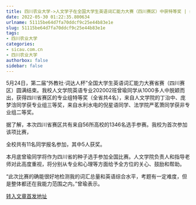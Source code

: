 ```yaml
---
title: 四川农业大学->人文学子在全国大学生英语词汇能力大赛（四川赛区）中获特等奖 | sicau.com.cn
date: 2022-05-30 01:22:35.800634
urlname: 51115be64d7fa70ddcf9c25e44b83e1e
slug: 51115be64d7fa70ddcf9c25e44b83e1e
tags: 
- 四川农业大学
categories:
- sicau.com.cn
- 四川农业大学
authorbox: false
sidebar: false
---
```

5月24日，第二届“外教社·词达人杯”全国大学生英语词汇能力大赛省赛（四川赛区）圆满结束。我校人文学院英语专业202002班曾瑜同学从1000多人中脱颖而出，获得四川省赛区的专业组特等奖（全省共4名），来自人文学院的丁治中、庞梦浛同学获专业组三等奖，来自水利水电的倪星语同学、法学院严茗萧同学获非专业组二等奖。

据了解，本次四川省赛区共有来自56所高校的1346名选手参赛。我校为首次参加该项比赛，
<!--more-->
全校共有11名同学报名参加，其中5人获奖。

本月底曾瑜同学将作为四川省的种子选手参加全国比赛。人文学院负责人和指导老师对此高度重视，将分别从专业和心理等方面给予全方位的关心、鼓励和帮助。

“此次比赛的确能很好地检测我的词汇总量和英语综合水平，考题有一定难度，但是整体都还在我能力范围之内。”曾瑜表示。



[转入文章首发地址](https://news.sicau.edu.cn/info/1078/68014.htm)